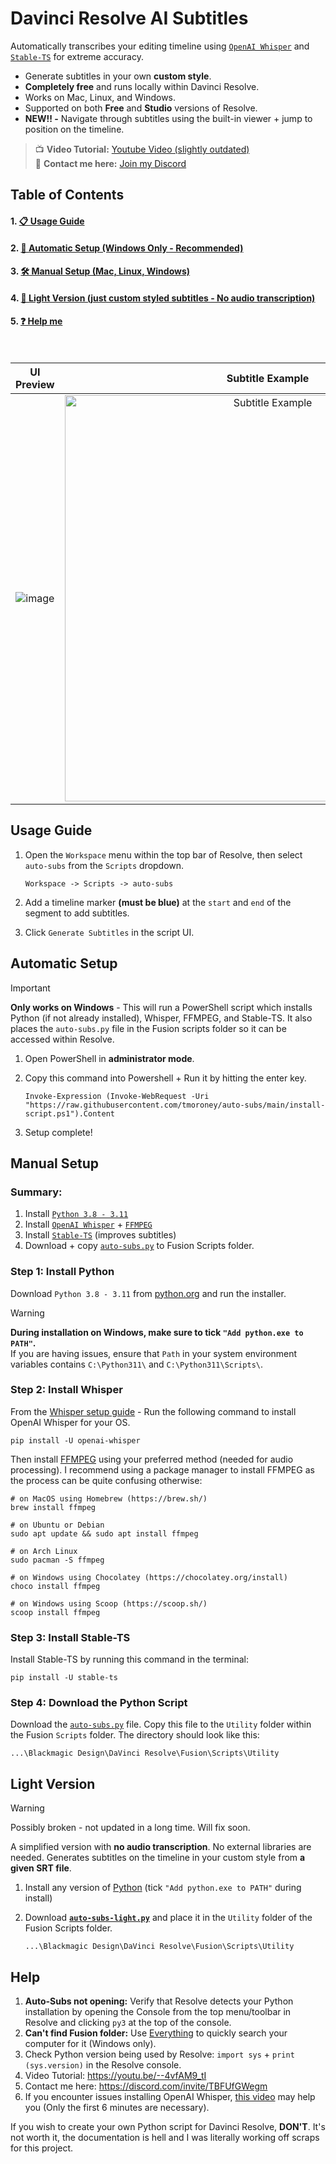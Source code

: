 # Davinci Resolve AI Subtitles
Automatically transcribes your editing timeline using [`OpenAI Whisper`](https://openai.com/research/whisper) and [`Stable-TS`](https://github.com/jianfch/stable-ts) for extreme accuracy.
- Generate subtitles in your own **custom style**.
- **Completely free** and runs locally within Davinci Resolve.
- Works on Mac, Linux, and Windows.
- Supported on both **Free** and **Studio** versions of Resolve.
- **NEW!! -** Navigate through subtitles using the built-in viewer + jump to position on the timeline.

> :tv: **Video Tutorial:** [Youtube Video (slightly outdated)](https://youtu.be/--4vfAM9_tI) <br>
> :tea: **Contact me here:** [Join my Discord](https://discord.com/invite/TBFUfGWegm)


## Table of Contents
#### 1. [📋 Usage Guide](#usage-guide)
#### 2. [📡 Automatic Setup (Windows Only - Recommended)](#automatic-setup)
#### 3. [🛠️ Manual Setup (Mac, Linux, Windows)](#manual-setup)
#### 4. [📜 Light Version (just custom styled subtitles - No audio transcription)](#light-version)
#### 5. [❓ Help me](#help)

<br/>

UI Preview             |  Subtitle Example
:-------------------------:|:-------------------------:
![image](https://github.com/tmoroney/auto-subs/assets/72154813/f480cbea-490e-45d6-8846-879ec376f00e) |  <img alt="Subtitle Example" src="https://github.com/tmoroney/auto-subs/assets/72154813/28553dc3-bd4f-4866-9083-1df5cd21aeaf" width="650">

## Usage Guide
1. Open the `Workspace` menu within the top bar of Resolve, then select `auto-subs` from the `Scripts` dropdown.

       Workspace -> Scripts -> auto-subs
   
3. Add a timeline marker **(must be blue)** at the `start` and `end` of the segment to add subtitles.
4. Click `Generate Subtitles` in the script UI.

## Automatic Setup
> [!IMPORTANT] 
> **Only works on Windows** - This will run a PowerShell script which installs Python (if not already installed), Whisper, FFMPEG, and Stable-TS.
> It also places the `auto-subs.py` file in the Fusion scripts folder so it can be accessed within Resolve.
1. Open PowerShell in **administrator mode**.
2. Copy this command into Powershell + Run it by hitting the enter key.

       Invoke-Expression (Invoke-WebRequest -Uri "https://raw.githubusercontent.com/tmoroney/auto-subs/main/install-script.ps1").Content
3. Setup complete!

## Manual Setup
### Summary:
1. Install [`Python 3.8 - 3.11`](https://www.python.org/downloads/)
2. Install [`OpenAI Whisper`](https://github.com/openai/whisper) + [`FFMPEG`](https://ffmpeg.org/)
3. Install [`Stable-TS`](https://github.com/jianfch/stable-ts) (improves subtitles)
4. Download + copy [`auto-subs.py`](https://github.com/tmoroney/auto-subs/blob/main/auto-subs.py) to Fusion Scripts folder.
### Step 1: Install Python
Download `Python 3.8 - 3.11` from [python.org](https://www.python.org/downloads/) and run the installer.
> [!WARNING] 
> **During installation on Windows, make sure to tick `"Add python.exe to PATH"`.** <br/>
> If you are having issues, ensure that `Path` in your system environment variables contains `C:\Python311\` and `C:\Python311\Scripts\`.

### Step 2: Install Whisper
From the [Whisper setup guide](https://github.com/openai/whisper/tree/main#readme) - Run the following command to install OpenAI Whisper for your OS.
    
    pip install -U openai-whisper

Then install [FFMPEG](https://ffmpeg.org/) using your preferred method (needed for audio processing). I recommend using a package manager to install FFMPEG as the process can be quite confusing otherwise:

    # on MacOS using Homebrew (https://brew.sh/)
    brew install ffmpeg
    
    # on Ubuntu or Debian
    sudo apt update && sudo apt install ffmpeg

    # on Arch Linux
    sudo pacman -S ffmpeg

    # on Windows using Chocolatey (https://chocolatey.org/install)
    choco install ffmpeg

    # on Windows using Scoop (https://scoop.sh/)
    scoop install ffmpeg

### Step 3: Install Stable-TS
Install Stable-TS by running this command in the terminal:

    pip install -U stable-ts

### Step 4: Download the Python Script
Download the [`auto-subs.py`](https://github.com/tmoroney/auto-subs/blob/main/auto-subs.py) file. Copy this file to the `Utility` folder within the Fusion `Scripts` folder. The directory should look like this:
  
    ...\Blackmagic Design\DaVinci Resolve\Fusion\Scripts\Utility

## Light Version
> [!WARNING]
> Possibly broken - not updated in a long time. Will fix soon.

A simplified version with **no audio transcription**. No external libraries are needed. Generates subtitles on the timeline in your custom style from **a given SRT file**.
  1. Install any version of [Python](https://www.python.org/downloads/) (tick `"Add python.exe to PATH"` during install)
  2. Download **[`auto-subs-light.py`](https://github.com/tmoroney/auto-subs/blob/main/auto-subs-light.py)** and place it in the `Utility` folder of the Fusion Scripts folder.

         ...\Blackmagic Design\DaVinci Resolve\Fusion\Scripts\Utility

## Help
1. **Auto-Subs not opening:** Verify that Resolve detects your Python installation by opening the Console from the top menu/toolbar in Resolve and clicking `py3` at the top of the console.
2. **Can't find Fusion folder:** Use [Everything](https://www.voidtools.com/) to quickly search your computer for it (Windows only).
3. Check Python version being used by Resolve: `import sys` + `print (sys.version)` in the Resolve console.
4. Video Tutorial: https://youtu.be/--4vfAM9_tI
5. Contact me here: https://discord.com/invite/TBFUfGWegm
6. If you encounter issues installing OpenAI Whisper, [this video](https://youtu.be/ABFqbY_rmEk) may help you (Only the first 6 minutes are necessary).

If you wish to create your own Python script for Davinci Resolve, **DON'T**. It's not worth it, the documentation is hell and I was literally working off scraps for this project.
